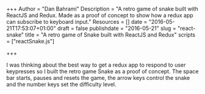 +++
Author = "Dan Bahrami"
Description = "A retro game of snake built with ReactJS and Redux. Made as a proof of concept to show how a redux app can subscribe to keyboard input."
Resources = []
date = "2016-05-21T17:53:07+01:00"
draft = false
publishdate = "2016-05-21"
slug = "react-snake"
title = "A retro game of Snake built with ReactJS and Redux"
scripts = ["reactSnake.js"]

+++

I was thinking about the best way to get a redux app to respond to user keypresses so I built the retro game Snake as a proof of concept. 
The space bar starts, pauses and resets the game, the arrow keys control the snake and the number keys set the difficulty level.

<!--more-->